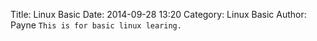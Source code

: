 Title: Linux Basic
Date: 2014-09-28 13:20
Category: Linux Basic
Author: Payne
`This is for basic linux learing.`

